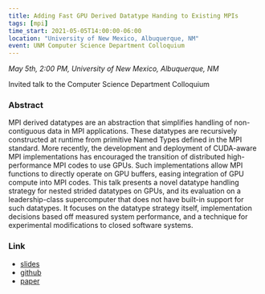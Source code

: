 ```yaml
---
title: Adding Fast GPU Derived Datatype Handing to Existing MPIs
tags: [mpi]
time_start: 2021-05-05T14:00:00-06:00
location: "University of New Mexico, Albuquerque, NM"
event: UNM Computer Science Department Colloquium
---
```


*May 5th, 2:00 PM, University of New Mexico, Albuquerque, NM*

Invited talk to the Computer Science Department Colloquium

### Abstract

MPI derived datatypes are an abstraction that simplifies handling of non-contiguous data in MPI applications.
These datatypes are recursively constructed at runtime from primitive Named Types defined in the MPI standard.
More recently, the development and deployment of CUDA-aware MPI implementations has encouraged the transition of distributed high-performance MPI codes to use GPUs.
Such implementations allow MPI functions to directly operate on GPU buffers, easing integration of GPU compute into MPI codes.
This talk presents a novel datatype handling strategy for nested strided datatypes on GPUs, and its evaluation on a leadership-class supercomputer that does not have built-in support for such datatypes.
It focuses on the datatype strategy itself, implementation decisions based off measured system performance, and a technique for experimental modifications to closed software systems.

### Link

* [slides](/pdf/20210505_unm_slides.pdf)
* [github](https://github.com/cwpearson/tempi)
* [paper](/pdf/20210621_pearson_hpdc.pdf)